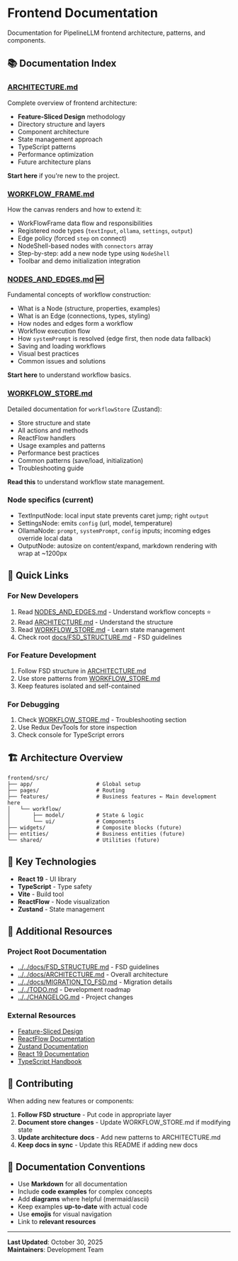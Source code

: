 # Frontend Documentation

Documentation for PipelineLLM frontend architecture, patterns, and components.

## 📚 Documentation Index

### [ARCHITECTURE.md](./ARCHITECTURE.md)
Complete overview of frontend architecture:
- **Feature-Sliced Design** methodology
- Directory structure and layers
- Component architecture
- State management approach
- TypeScript patterns
- Performance optimization
- Future architecture plans

**Start here** if you're new to the project.

### [WORKFLOW_FRAME.md](./WORKFLOW_FRAME.md)
How the canvas renders and how to extend it:
- WorkFlowFrame data flow and responsibilities
- Registered node types (`textInput`, `ollama`, `settings`, `output`)
- Edge policy (forced `step` on connect)
- NodeShell-based nodes with `connectors` array
- Step-by-step: add a new node type using `NodeShell`
- Toolbar and demo initialization integration

### [NODES_AND_EDGES.md](./NODES_AND_EDGES.md) 🆕
Fundamental concepts of workflow construction:
- What is a Node (structure, properties, examples)
- What is an Edge (connections, types, styling)
- How nodes and edges form a workflow
- Workflow execution flow
- How `systemPrompt` is resolved (edge first, then node data fallback)
- Saving and loading workflows
- Visual best practices
- Common issues and solutions

**Start here** to understand workflow basics.

### [WORKFLOW_STORE.md](./WORKFLOW_STORE.md)
Detailed documentation for `workflowStore` (Zustand):
- Store structure and state
- All actions and methods
- ReactFlow handlers
- Usage examples and patterns
- Performance best practices
- Common patterns (save/load, initialization)
- Troubleshooting guide

**Read this** to understand workflow state management.

### Node specifics (current)
- TextInputNode: local input state prevents caret jump; right `output`
- SettingsNode: emits `config` (url, model, temperature)
- OllamaNode: `prompt`, `systemPrompt`, `config` inputs; incoming edges override local data
- OutputNode: autosize on content/expand, markdown rendering with wrap at ~1200px

## 🎯 Quick Links

### For New Developers
1. Read [NODES_AND_EDGES.md](./NODES_AND_EDGES.md) - Understand workflow concepts ⭐
2. Read [ARCHITECTURE.md](./ARCHITECTURE.md) - Understand the structure
3. Read [WORKFLOW_STORE.md](./WORKFLOW_STORE.md) - Learn state management
4. Check root [docs/FSD_STRUCTURE.md](../../docs/FSD_STRUCTURE.md) - FSD guidelines

### For Feature Development
1. Follow FSD structure in [ARCHITECTURE.md](./ARCHITECTURE.md)
2. Use store patterns from [WORKFLOW_STORE.md](./WORKFLOW_STORE.md)
3. Keep features isolated and self-contained

### For Debugging
1. Check [WORKFLOW_STORE.md](./WORKFLOW_STORE.md) - Troubleshooting section
2. Use Redux DevTools for store inspection
3. Check console for TypeScript errors

## 🏗️ Architecture Overview

```
frontend/src/
├── app/                    # Global setup
├── pages/                  # Routing
├── features/               # Business features ← Main development here
│   └── workflow/
│       ├── model/          # State & logic
│       └── ui/             # Components
├── widgets/                # Composite blocks (future)
├── entities/               # Business entities (future)
└── shared/                 # Utilities (future)
```

## 🔧 Key Technologies

- **React 19** - UI library
- **TypeScript** - Type safety
- **Vite** - Build tool
- **ReactFlow** - Node visualization
- **Zustand** - State management

## 📖 Additional Resources

### Project Root Documentation
- [../../docs/FSD_STRUCTURE.md](../../docs/FSD_STRUCTURE.md) - FSD guidelines
- [../../docs/ARCHITECTURE.md](../../docs/ARCHITECTURE.md) - Overall architecture
- [../../docs/MIGRATION_TO_FSD.md](../../docs/MIGRATION_TO_FSD.md) - Migration details
- [../../TODO.md](../../TODO.md) - Development roadmap
- [../../CHANGELOG.md](../../CHANGELOG.md) - Project changes

### External Resources
- [Feature-Sliced Design](https://feature-sliced.design/)
- [ReactFlow Documentation](https://reactflow.dev/)
- [Zustand Documentation](https://zustand-demo.pmnd.rs/)
- [React 19 Documentation](https://react.dev/)
- [TypeScript Handbook](https://www.typescriptlang.org/docs/)

## 🤝 Contributing

When adding new features or components:

1. **Follow FSD structure** - Put code in appropriate layer
2. **Document store changes** - Update WORKFLOW_STORE.md if modifying state
3. **Update architecture docs** - Add new patterns to ARCHITECTURE.md
4. **Keep docs in sync** - Update this README if adding new docs

## 📝 Documentation Conventions

- Use **Markdown** for all documentation
- Include **code examples** for complex concepts
- Add **diagrams** where helpful (mermaid/ascii)
- Keep examples **up-to-date** with actual code
- Use **emojis** for visual navigation
- Link to **relevant resources**

---

**Last Updated**: October 30, 2025  
**Maintainers**: Development Team

